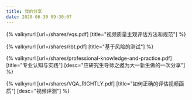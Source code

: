 ```yaml
---
title: 我的分享
date: 2020-06-30 09:30:07
---
```


{% valkyrurl
[url=/shares/vqs.pdf]
[title="视频质量主观评估方法和规范"]
%}

{% valkyrurl
[url=/shares/rbt.pdf]
[title="基于风险的测试"]
%}

{% valkyrurl
[url=/shares/professional-knowledge-and-practice.pdf]
[title="专业认知与实践"]
[desc="应研究生导师之邀为大一新生做的一次分享"]
%}

{% valkyrurl
[url=/shares/VQA_RIGHTLY.pdf]
[title="如何正确的评估视频画质"]
[desc="视频评测"]
%}

